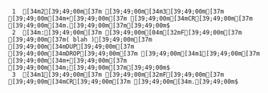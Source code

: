      1	[34m2[39;49;00m[37m [39;49;00m[34m3[39;49;00m[37m [39;49;00m[34m+[39;49;00m[37m [39;49;00m[34mCR[39;49;00m[37m [39;49;00m[34m.[39;49;00m[37m[39;49;00m$
     2	[34m:[39;49;00m[37m [39;49;00m[04m[32mF[39;49;00m[37m [39;49;00m[37m( blah )[39;49;00m[37m [39;49;00m[34mDUP[39;49;00m[37m [39;49;00m[34mDROP[39;49;00m[37m [39;49;00m[34m1[39;49;00m[37m [39;49;00m[34m+[39;49;00m[37m [39;49;00m[34m;[39;49;00m[37m[39;49;00m$
     3	[34m1[39;49;00m[37m [39;49;00m[32mF[39;49;00m[37m [39;49;00m[34mCR[39;49;00m[37m [39;49;00m[34m.[39;49;00m$
